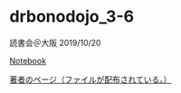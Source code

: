 # drbonodojo_3-6
読書会＠大阪 2019/10/20

[Notebook](https://nbviewer.jupyter.org/github/yyoshiaki/drbonodojo_3-6/blob/master/drbonodojo3_6.ipynb)

[著者のページ（ファイルが配布されている。）](https://github.com/bonohu/DrBonoDojo/tree/master/3-6)
